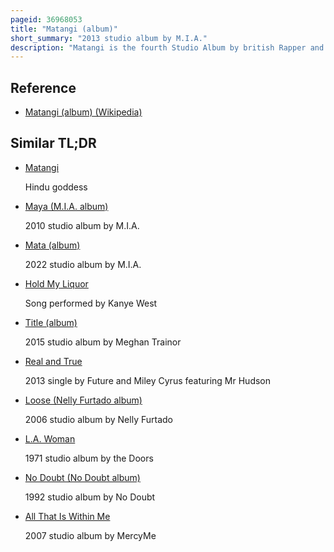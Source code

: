 ```yaml
---
pageid: 36968053
title: "Matangi (album)"
short_summary: "2013 studio album by M.I.A."
description: "Matangi is the fourth Studio Album by british Rapper and Singer M. I. A. It was released on 1 November 2013 on her own Label, N. E. E. T. Recordings, an imprint of Interscope Records. M. I. A. 's longtime Collaborator Switch primarily handled Matangi's Production ; Hit-Boy, Doc Mckinney, Danja, Surkin, and the Partysquad provided additional Contributions. The Album was recorded at various Locations around the World and featured uncredited Input from wikileaks Founder julian Assange. Its Title is a Variant of M. I. A. 's real first Name and references the Hindu Goddess Matangi. The Lyrics contain Topics related to Hinduism including Reincarnation and Karma and the Music blends eastern and western Styles."
---
```


## Reference

- [Matangi (album) (Wikipedia)](https://en.wikipedia.org/?curid=36968053)

## Similar TL;DR

- [Matangi](/tldr/en/matangi)

  Hindu goddess

- [Maya (M.I.A. album)](/tldr/en/maya-mia-album)

  2010 studio album by M.I.A.

- [Mata (album)](/tldr/en/mata-album)

  2022 studio album by M.I.A.

- [Hold My Liquor](/tldr/en/hold-my-liquor)

  Song performed by Kanye West

- [Title (album)](/tldr/en/title-album)

  2015 studio album by Meghan Trainor

- [Real and True](/tldr/en/real-and-true)

  2013 single by Future and Miley Cyrus featuring Mr Hudson

- [Loose (Nelly Furtado album)](/tldr/en/loose-nelly-furtado-album)

  2006 studio album by Nelly Furtado

- [L.A. Woman](/tldr/en/la-woman)

  1971 studio album by the Doors

- [No Doubt (No Doubt album)](/tldr/en/no-doubt-no-doubt-album)

  1992 studio album by No Doubt

- [All That Is Within Me](/tldr/en/all-that-is-within-me)

  2007 studio album by MercyMe
